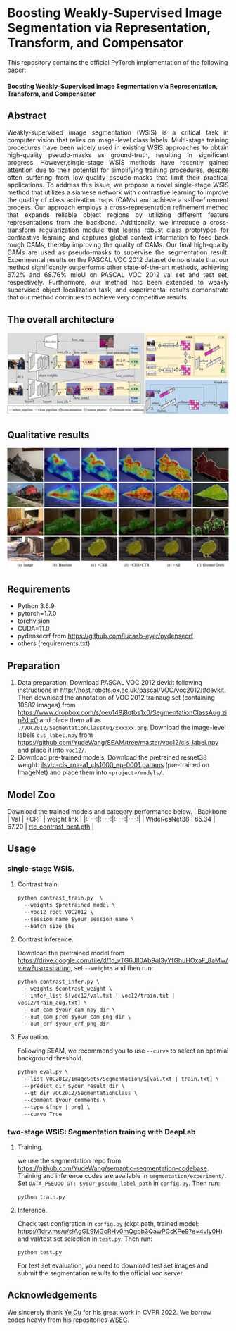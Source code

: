 # Boosting Weakly-Supervised Image Segmentation via Representation, Transform, and Compensator

This repository contains the official PyTorch implementation of the following paper:

#### Boosting Weakly-Supervised Image Segmentation via Representation, Transform, and Compensator 

## Abstract 
<p align="justify">
Weakly-supervised image segmentation (WSIS) is a critical task in computer vision that relies on image-level class labels. Multi-stage training procedures have been widely used in existing WSIS approaches to obtain high-quality pseudo-masks as ground-truth, resulting in significant progress. However,single-stage WSIS methods have recently gained attention due to their potential for simplifying training procedures, despite often suffering from low-quality pseudo-masks that limit their practical applications. To address this issue, we propose a novel single-stage WSIS method that utilizes a siamese network with contrastive learning to improve the quality of class activation maps (CAMs) and achieve a self-refinement process. Our approach employs a cross-representation refinement method that expands reliable object regions by utilizing different feature representations from the backbone. Additionally, we introduce a cross-transform regularization module that learns robust class prototypes for contrastive learning and captures global context information to feed back rough CAMs, thereby improving the quality of CAMs. Our final high-quality CAMs are used as pseudo-masks to supervise the segmentation result. Experimental results on the PASCAL VOC 2012 dataset demonstrate that our method significantly outperforms other state-of-the-art methods, achieving 67.2% and 68.76% mIoU on PASCAL VOC 2012 val set and test set, respectively. Furthermore, our method has been extended to weakly supervised object localization task, and experimental results demonstrate that our method continues to achieve very competitive results.

## The overall architecture
<img src="./figures/overview.png" alt="drawing"/><br> 

## Qualitative results
<img src="./figures/fig.png" alt="drawing"/><br>


## Requirements
- Python 3.6.9
- pytorch=1.7.0
- torchvision
- CUDA=11.0
- pydensecrf from https://github.com/lucasb-eyer/pydensecrf
- others (requirements.txt)


## Preparation

1. Data preparation.
   Download PASCAL VOC 2012 devkit following instructions in http://host.robots.ox.ac.uk/pascal/VOC/voc2012/#devkit. 
   Then download the annotation of VOC 2012 trainaug set (containing 10582 images) from https://www.dropbox.com/s/oeu149j8qtbs1x0/SegmentationClassAug.zip?dl=0 and place them all as ```./VOC2012/SegmentationClassAug/xxxxxx.png```. 
   Download the image-level labels ```cls_label.npy``` from https://github.com/YudeWang/SEAM/tree/master/voc12/cls_label.npy and place it into ```voc12/```.
2. Download pre-trained models.
   Download the pretrained resnet38 weight: [ilsvrc-cls_rna-a1_cls1000_ep-0001.params](https://drive.google.com/file/d/1W6NJmhu77ZlXidvCEhEj5jHOIHo_oFKe/view?usp=sharing) (pre-trained on ImageNet)  and place them into `<project>/models/`.
   
 

## Model Zoo
   Download the trained models and category performance below.
   | Backbone | Val | +CRF | weight link |
|:---:|:---:|:---:|---:|
| WideResNet38 | 65.34 | 67.20 | [rtc_contrast_best.pth](https://drive.google.com/file/d/1d_vTG6JII0Ab9ql3yYfGhuHOxaF_8aMw/view?usp=sharing) |



## Usage

### single-stage WSIS.
1. Contrast train.
   ```
   python contrast_train.py  \
     --weights $pretrained_model \
     --voc12_root VOC2012 \
     --session_name $your_session_name \
     --batch_size $bs
   ```

2. Contrast inference.

   Download the pretrained model from https://drive.google.com/file/d/1d_vTG6JII0Ab9ql3yYfGhuHOxaF_8aMw/view?usp=sharing, set ```--weights``` and then run:
   ```
   python contrast_infer.py \
     --weights $contrast_weight \ 
     --infer_list $[voc12/val.txt | voc12/train.txt | voc12/train_aug.txt] \
     --out_cam $your_cam_npy_dir \
     --out_cam_pred $your_cam_png_dir \
     --out_crf $your_crf_png_dir
   ```

3. Evaluation.

   Following SEAM, we recommend you to use ```--curve``` to select an optimial background threshold.
   ```
   python eval.py \
     --list VOC2012/ImageSets/Segmentation/$[val.txt | train.txt] \
     --predict_dir $your_result_dir \
     --gt_dir VOC2012/SegmentationClass \
     --comment $your_comments \
     --type $[npy | png] \
     --curve True
   ```


### two-stage WSIS: Segmentation training with DeepLab
1. Training. 
   
   we use the segmentation repo from https://github.com/YudeWang/semantic-segmentation-codebase. Training and inference codes are available in ```segmentation/experiment/```. Set ```DATA_PSEUDO_GT: $your_pseudo_label_path``` in ```config.py```. Then run:
   ```
   python train.py
   ```

2. Inference. 

   Check test configration in ```config.py``` (ckpt path, trained model: https://1drv.ms/u/s!AgGL9MGcRHv0mQgpb3QawPCsKPe9?e=4vly0H) and val/test set selection in ```test.py```.  Then run:
   ```
   python test.py
   ```
   
   For test set evaluation, you need to download test set images and submit the segmentation results to the official voc server.
   

## Acknowledgements
We sincerely thank [Ye Du](https://arxiv.org/abs/2110.07110) for his great work in CVPR 2022. We borrow codes heavly from his repositories [WSEG](https://github.com/usr922/wseg).

<!-- ## Citation
```
@inproceedings{du2021weakly,
  title={Weakly Supervised Semantic Segmentation by Pixel-to-Prototype Contrast},
  author={Du, Ye and Fu, Zehua and Liu, Qingjie and Wang, Yunhong},
  booktitle={Proceedings of the IEEE Conference on Computer Vision and Pattern Recognition},
  year={2022}
}
``` -->

